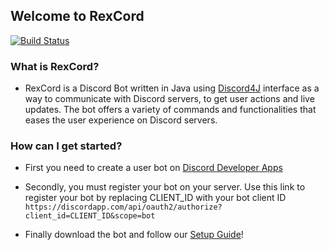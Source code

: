 ## **Welcome to RexCord** ##

[![Build Status](https://travis-ci.org/Pedro12909/RexCord.svg?branch=master)](https://travis-ci.org/Pedro12909/RexCord)

### What is RexCord? ###
- RexCord is a Discord Bot written in Java using [Discord4J](https://github.com/austinv11/Discord4J) interface as a way to communicate with Discord servers, to get user actions and live updates. The bot offers a variety of commands and functionalities that eases the user experience on Discord servers.

### How can I get started? ###
- First you need to create a user bot on [Discord Developer Apps](https://discordapp.com/developers/applications/me)
- Secondly, you must register your bot on your server. Use this link to register your bot by replacing CLIENT_ID with your bot client ID
``
https://discordapp.com/api/oauth2/authorize?client_id=CLIENT_ID&scope=bot
``

- Finally download the bot and follow our [Setup Guide](https://github.com/Pedro12909/RexCord/wiki#installing-rexcord)!

